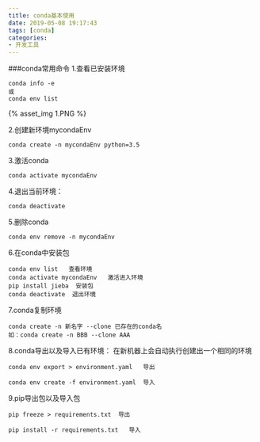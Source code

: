 ```yaml
---
title: conda基本使用
date: 2019-05-08 19:17:43
tags: [conda]
categories:
- 开发工具
---
```

###conda常用命令
1.查看已安装环境
```
conda info -e
或
conda env list
```
{% asset_img 1.PNG %}

2.创建新环境mycondaEnv
```
conda create -n mycondaEnv python=3.5
```

3.激活conda
```
conda activate mycondaEnv
```
4.退出当前环境：
```
conda deactivate
```

5.删除conda
```
conda env remove -n mycondaEnv
```


6.在conda中安装包
```
conda env list   查看环境
conda activate mycondaEnv   激活进入环境
pip install jieba  安装包
conda deactivate  退出环境
```

7.conda复制环境
```
conda create -n 新名字 --clone 已存在的conda名
如：conda create -n BBB --clone AAA
```

8.conda导出以及导入已有环境：
在新机器上会自动执行创建出一个相同的环境
```
conda env export > environment.yaml   导出

conda env create -f environment.yaml  导入
```
9.pip导出包以及导入包
```
pip freeze > requirements.txt  导出

pip install -r requirements.txt   导入
```




